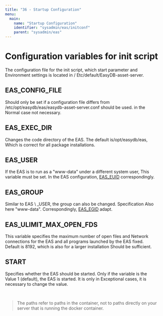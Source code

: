```yaml
---
title: "36 - Startup Configuration"
menu:
  main:
    name: "Startup Configuration"
    identifier: "sysadmin/eas/initconf"
    parent: "sysadmin/eas"
---
```

Configuration variables for init script
=======================================

The configuration file for the init script, which start parameter and
Environment settings is located in
/ Etc/default/EasyDB-asset-server.

EAS\_CONFIG\_FILE
-----------------

Should only be set if a configuration file differs from
/etc/opt/easydb/eas/easydb-asset-server.conf should be used. in the
Normal case not necessary.

EAS\_EXEC\_DIR
--------------

Changes the code directory of the EAS. The default is/opt/easydb/eas,
Which is correct for all package installations.

EAS\_USER
---------

If the EAS is to run as a "www-data" under a different system user,
This variable must be set. In the EAS configuration,
[EAS\_EUID](../conf) correspondingly.

EAS\_GROUP
----------

Similar to EAS \ _USER, the group can also be changed. Specification
Also here "www-data". Correspondingly, [EAS\_EGID](../conf)
adapt.

EAS\_ULIMIT\_MAX\_OPEN\_FDS
---------------------------

This variable specifies the maximum number of open files and
Network connections for the EAS and all programs launched by the EAS
fixed. Default is 8192, which is also for a larger installation
Should be sufficient.

START
-----

Specifies whether the EAS should be started. Only if the variable is the
Value 1 (default), the EAS is started. It is only in
Exceptional cases, it is necessary to change the value.

&nbsp;

> The paths refer to paths in the container, not to paths directly on your server that is running the docker container.
